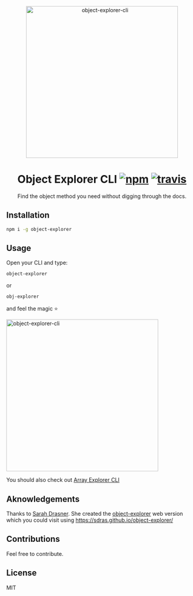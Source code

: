 <p align="center">
  <img src="https://res.cloudinary.com/stackpie/image/upload/v1521406247/object_explorer_init_xkpwsd.png" width="400" alt="object-explorer-cli">
</p>
<h1 align="center">
	Object Explorer CLI
	<a href="https://www.npmjs.org/package/object-explorer-cli"><img src="https://img.shields.io/npm/v/object-explorer-cli.svg?style=flat" alt="npm"></a> <a href="https://travis-ci.org/ooade/object-explorer-cli"><img src="https://travis-ci.org/ooade/object-explorer-cli.svg?branch=master" alt="travis"></a>
</h1>
<p align="center">Find the object method you need without digging through the docs.</p>

## Installation

```sh
npm i -g object-explorer
```

## Usage

Open your CLI and type:
```sh
object-explorer
```
or
```sh
obj-explorer
```
and feel the magic :star:

<img src="https://res.cloudinary.com/stackpie/image/upload/v1521406248/object_explorer_eej6f1.png" width="400" alt="object-explorer-cli">

You should also check out [Array Explorer CLI](https://github.com/ooade/array-explorer-cli)

## Aknowledgements
Thanks to [Sarah Drasner](https://github.com/sdras). She created the [object-explorer](https://github.com/sdras/object-explorer) web version which you could visit using https://sdras.github.io/object-explorer/

## Contributions
Feel free to contribute.

## License
MIT